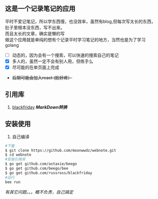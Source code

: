 ## 这是一个记录笔记的应用

平时不爱记笔记，所以学东西慢，也没效率，虽然有blog,但每次写太长的东西，肚子里根本没东西，写不出来。     
而且太长的文章，确实是懒的写  
做这个应用就是单纯的想有个记录平时学习笔记的地方，当然也是为了学习golang

* [ ] 动态的，因为会有一个搜索，可以快速的搜索自己的笔记
* [x] 多人的，虽然一定不会有别人用，但练手么
* [x] 尽可能的在单页面上完成
*  ~~后期可能会加入react (脸好疼）~~

## 引用库
1.  [blackfriday](https://github.com/russross/blackfriday) *__MarkDown转换__*




## 安装使用
1. 自己编译
    
 ```bash
 #下载 
 $ git clone https://github.com/moonwwdz/webnote.git
 $ cd webnote
 #安装引用库
 $ go get github.com/astaxie/beego
 $ go get github.com/beego/bee
 $ go get github.com/russross/blackfriday
 #运行
 bee run

 ```
 *有其它问题。。。概不负责，自己搞定*


